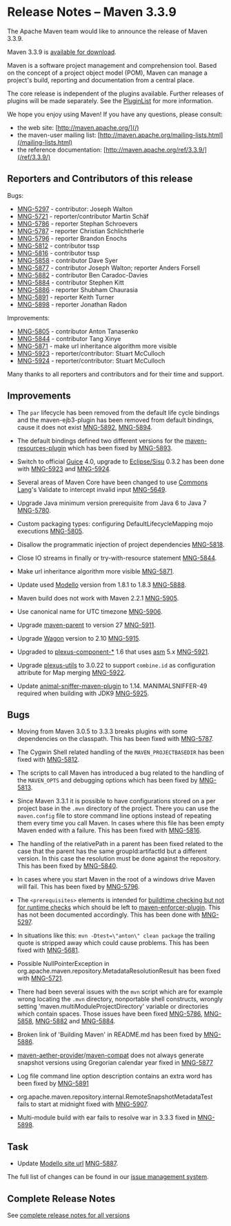 <!--
Licensed to the Apache Software Foundation (ASF) under one
or more contributor license agreements.  See the NOTICE file
distributed with this work for additional information
regarding copyright ownership.  The ASF licenses this file
to you under the Apache License, Version 2.0 (the
"License"); you may not use this file except in compliance
with the License.  You may obtain a copy of the License at

http://www.apache.org/licenses/LICENSE-2.0

Unless required by applicable law or agreed to in writing,
software distributed under the License is distributed on an
"AS IS" BASIS, WITHOUT WARRANTIES OR CONDITIONS OF ANY
KIND, either express or implied.  See the License for the
specific language governing permissions and limitations
under the License.
-->

# Release Notes &#x2013; Maven 3.3.9

The Apache Maven team would like to announce the release of Maven 3.3.9.

Maven 3.3.9 is [available for download][0].

Maven is a software project management and comprehension tool. Based on the concept of a project object model
(POM), Maven can manage a project's build, reporting and documentation from a central place.

The core release is independent of the plugins available. Further releases of plugins will be made separately.
See the [PluginList][1] for more information.

We hope you enjoy using Maven! If you have any questions, please consult:

- the web site: [http://maven.apache.org/](/)
- the maven-user mailing list: [http://maven.apache.org/mailing-lists.html](/mailing-lists.html)
- the reference documentation: [http://maven.apache.org/ref/3.3.9/](/ref/3.3.9/)

Reporters and Contributors of this release
------------------------------------------

Bugs:

* [MNG-5297] - contributor: Joseph Walton
* [MNG-5721] - reporter/contributor Martin Schäf
* [MNG-5786] - reporter Stephan Schroevers
* [MNG-5787] - reporter Christian Schlichtherle
* [MNG-5796] - reporter Brandon Enochs
* [MNG-5812] - contributor tssp
* [MNG-5816] - contributor tssp
* [MNG-5858] - contributor Dave Syer
* [MNG-5877] - contributor Joseph Walton; reporter Anders Forsell
* [MNG-5882] - contributor Ben Caradoc-Davies
* [MNG-5884] - contributor Stephen Kitt
* [MNG-5886] - reporter Shubham Chaurasia
* [MNG-5891] - reporter Keith Turner
* [MNG-5898] - reporter Jonathan Radon

Improvements:

* [MNG-5805] - contributor Anton Tanasenko
* [MNG-5844] - contributor Tang Xinye
* [MNG-5871] - make url inheritance algorithm more visible
* [MNG-5923] - reporter/contributor: Stuart McCulloch
* [MNG-5924] - reporter/contributor: Stuart McCulloch

Many thanks to all reporters and contributors and for their time and support.

Improvements
------------

* The `par` lifecycle has been removed from the default life cycle bindings and the maven-ejb3-plugin
  has been removed from default bindings, cause it does not exist [MNG-5892][MNG-5892], [MNG-5894][MNG-5894].

* The default bindings defined two different versions for the [maven-resources-plugin][maven-resources-plugin]
  which has been fixed by [MNG-5893][MNG-5893].

* Switch to official [Guice](https://github.com/google/guice/wiki/Motivation) 4.0, upgrade to
  [Eclipse/Sisu](https://www.eclipse.org/sisu/) 0.3.2 has been done with [MNG-5923][MNG-5923] and [MNG-5924][MNG-5924].

* Several areas of Maven Core have been changed to use
  [Commons Lang](https://commons.apache.org/proper/commons-lang/)'s Validate to intercept invalid
  input [MNG-5649][MNG-5649].

* Upgrade Java minimum version prerequisite from Java 6 to Java 7 [MNG-5780][MNG-5780].

* Custom packaging types: configuring DefaultLifecycleMapping mojo executions [MNG-5805][MNG-5805].

* Disallow the programmatic injection of project dependencies [MNG-5818][MNG-5818].

* Close IO streams in finally or try-with-resource statement [MNG-5844][MNG-5844].

* Make url inheritance algorithm more visible [MNG-5871][MNG-5871].

* Update used [Modello](https://codehaus-plexus.github.io/modello/) version from 1.8.1 to 1.8.3 [MNG-5888][MNG-5888].

* Maven build does not work with Maven 2.2.1 [MNG-5905][MNG-5905].

* Use canonical name for UTC timezone [MNG-5906][MNG-5906].

* Upgrade [maven-parent](/pom/maven/) to version 27 [MNG-5911][MNG-5911].

* Upgrade [Wagon](/wagon/) version to 2.10 [MNG-5915][MNG-5915].

* Upgraded to [plexus-component-*](https://codehaus-plexus.github.io/plexus-containers/) 1.6 that uses
  [asm](http://asm.ow2.org/) 5.x [MNG-5921][MNG-5921].

* Upgrade [plexus-utils](https://codehaus-plexus.github.io/plexus-utils/) to 3.0.22 to support `combine.id` as configuration attribute for Map merging [MNG-5922][MNG-5922].

* Update [animal-sniffer-maven-plugin](https://www.mojohaus.org/animal-sniffer/animal-sniffer-maven-plugin/) to 1.14. MANIMALSNIFFER-49 required when building with JDK9 [MNG-5925][MNG-5925].

Bugs
----

* Moving from Maven 3.0.5 to 3.3.3 breaks plugins with some dependencies on the classpath.
  This has been fixed with [MNG-5787][MNG-5787].

* The Cygwin Shell related handling of the `MAVEN_PROJECTBASEDIR` has been fixed
  with [MNG-5812][MNG-5812].

* The scripts to call Maven has introduced a bug related to the handling of the
  `MAVEN_OPTS` and debugging options which has been fixed by [MNG-5813][MNG-5813].

* Since Maven 3.3.1 it is possible to have configurations stored on a per project base in the
  `.mvn` directory of the project. There you can use the `maven.config`
  file to store command line options instead of repeating them every time you call Maven.
  In cases where this file has been empty Maven ended with a failure. This has been fixed
  with [MNG-5816][MNG-5816].

* The handling of the relativePath in a parent has been fixed related to the case
  that the parent has the same groupId:artifactId but a different version. In this
  case the resolution must be done against the repository.
  This has been fixed by [MNG-5840][MNG-5840].

* In cases where you start Maven in the root of a windows drive Maven will fail.
  This has been fixed by [MNG-5796][MNG-5796].

* The `<prerequisites>` elements is intended for [buildtime checking but not for runtime checks][MNG-4840]
  which should be left to [maven-enforcer-plugin][maven-enforcer-plugin].
  This has not been documented accordingly. This has been done with [MNG-5297][MNG-5297].

* In situations like this: `mvn -Dtest=\"anton\" clean package` the trailing quote
  is stripped away which could cause problems. This has been fixed with [MNG-5681][MNG-5681].

* Possible NullPointerException in org.apache.maven.repository.MetadataResolutionResult
  has been fixed with [MNG-5721].

* There had been several issues with the `mvn` script which are for example
  wrong locating the `.mvn` directory, nonportable shell constructs, wrongly setting
  'maven.multiModuleProjectDirectory' variable or directories which contain spaces. Those
  issues have been fixed [MNG-5786][MNG-5786], [MNG-5858][MNG-5858],
  [MNG-5882][MNG-5882] and [MNG-5884][MNG-5884].

* Broken link of 'Building Maven' in README.md has been fixed by [MNG-5886][MNG-5886].

* [maven-aether-provider][maven-aether-provider]/[maven-compat][maven-compat]
  does not always generate snapshot versions using Gregorian calendar year
  fixed in [MNG-5877][MNG-5877]

* Log file command line option description contains an extra word has been fixed by [MNG-5891][MNG-5891]

* org.apache.maven.repository.internal.RemoteSnapshotMetadataTest fails to start at midnight fixed with
  [MNG-5907][MNG-5907].

* Multi-module build with ear fails to resolve war in 3.3.3 fixed in [MNG-5898][MNG-5898].

Task
----

* Update [Modello site url](https://codehaus-plexus.github.io/modello/) [MNG-5887][MNG-5887].

The full list of changes can be found in our [issue management system][4].

## Complete Release Notes

See [complete release notes for all versions][5]

[0]: ../../download.html
[1]: ../../plugins/index.html
[2]: http://maven.apache.org/
[4]: https://issues.apache.org/jira/secure/ReleaseNote.jspa?projectId=12316922&amp;version=12333074
[5]: ../../docs/history.html
[maven-enforcer-plugin]: /enforcer/maven-enforcer-plugin/
[maven-resources-plugin]: /enforcer/maven-resources-plugin/
[maven-aether-provider]: /ref/3.3.9/maven-aether-provider/
[maven-compat]: /ref/3.3.9/maven-compat/
[MNG-4840]: https://issues.apache.org/jira/browse/MNG-4840
[MNG-5297]: https://issues.apache.org/jira/browse/MNG-5297
[MNG-5649]: https://issues.apache.org/jira/browse/MNG-5649
[MNG-5681]: https://issues.apache.org/jira/browse/MNG-5681
[MNG-5721]: https://issues.apache.org/jira/browse/MNG-5721
[MNG-5780]: https://issues.apache.org/jira/browse/MNG-5780
[MNG-5786]: https://issues.apache.org/jira/browse/MNG-5786
[MNG-5787]: https://issues.apache.org/jira/browse/MNG-5787
[MNG-5796]: https://issues.apache.org/jira/browse/MNG-5796
[MNG-5805]: https://issues.apache.org/jira/browse/MNG-5805
[MNG-5812]: https://issues.apache.org/jira/browse/MNG-5812
[MNG-5813]: https://issues.apache.org/jira/browse/MNG-5813
[MNG-5816]: https://issues.apache.org/jira/browse/MNG-5816
[MNG-5818]: https://issues.apache.org/jira/browse/MNG-5818
[MNG-5840]: https://issues.apache.org/jira/browse/MNG-5840
[MNG-5844]: https://issues.apache.org/jira/browse/MNG-5844
[MNG-5858]: https://issues.apache.org/jira/browse/MNG-5858
[MNG-5871]: https://issues.apache.org/jira/browse/MNG-5871
[MNG-5877]: https://issues.apache.org/jira/browse/MNG-5877
[MNG-5882]: https://issues.apache.org/jira/browse/MNG-5882
[MNG-5884]: https://issues.apache.org/jira/browse/MNG-5884
[MNG-5886]: https://issues.apache.org/jira/browse/MNG-5886
[MNG-5887]: https://issues.apache.org/jira/browse/MNG-5887
[MNG-5888]: https://issues.apache.org/jira/browse/MNG-5888
[MNG-5891]: https://issues.apache.org/jira/browse/MNG-5891
[MNG-5892]: https://issues.apache.org/jira/browse/MNG-5892
[MNG-5893]: https://issues.apache.org/jira/browse/MNG-5893
[MNG-5894]: https://issues.apache.org/jira/browse/MNG-5894
[MNG-5898]: https://issues.apache.org/jira/browse/MNG-5898
[MNG-5905]: https://issues.apache.org/jira/browse/MNG-5905
[MNG-5906]: https://issues.apache.org/jira/browse/MNG-5906
[MNG-5907]: https://issues.apache.org/jira/browse/MNG-5907
[MNG-5911]: https://issues.apache.org/jira/browse/MNG-5911
[MNG-5915]: https://issues.apache.org/jira/browse/MNG-5915
[MNG-5921]: https://issues.apache.org/jira/browse/MNG-5921
[MNG-5922]: https://issues.apache.org/jira/browse/MNG-5922
[MNG-5923]: https://issues.apache.org/jira/browse/MNG-5923
[MNG-5924]: https://issues.apache.org/jira/browse/MNG-5924
[MNG-5925]: https://issues.apache.org/jira/browse/MNG-5925

